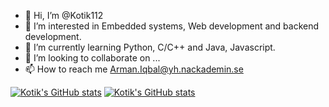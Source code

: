 - 👋 Hi, I’m @Kotik112
- 👀 I’m interested in Embedded systems, Web development and backend development.
- 🌱 I’m currently learning Python, C/C++ and Java, Javascript.
- 💞️ I’m looking to collaborate on ...
- 📫 How to reach me Arman.Iqbal@yh.nackademin.se

<!---
Kotik112/Kotik112 is a ✨ special ✨ repository because its `README.md` (this file) appears on your GitHub profile.
You can click the Preview link to take a look at your changes.
--->
[![Kotik's GitHub stats](https://github-readme-stats.vercel.app/api?username=Kotik112)](https://github.com/anuraghazra/github-readme-stats)
[![Kotik's GitHub stats](https://github-readme-stats.vercel.app/api/top-langs?username=Kotik112&hide=html,scss,stylus,blade,jupyter%20notebook,python,css,shell,batchfile,dockerfile,typescript&theme=algolia&show_icons=true)](https://github.com/saifurrahman1193)
